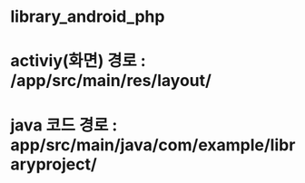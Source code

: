 # library_android_php
# activiy(화면) 경로 : /app/src/main/res/layout/
# java 코드 경로 : app/src/main/java/com/example/libraryproject/
